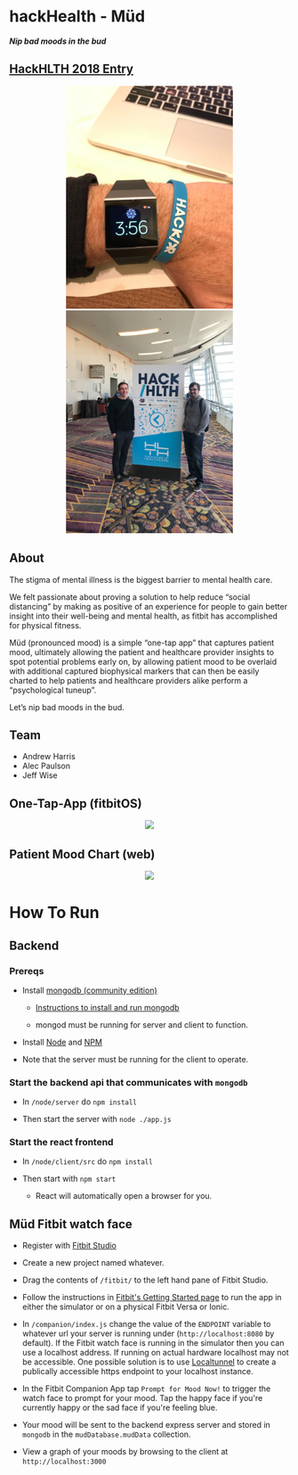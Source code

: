# hackHealth - Müd

**_Nip bad moods in the bud_**

## [HackHLTH 2018 Entry](http://www.hackathon.io/mud6)

<p align="center">
  <img width="300" src="https://github.com/uxdrew/mud/blob/master/assets/hackhealth_onWrist.JPG">
  <img width="300" src="https://github.com/uxdrew/mud/blob/master/assets/hackhealth_sign.JPG">

</p>

## About

The stigma of mental illness is the biggest barrier to mental health care. 

We felt passionate about proving a solution to help reduce “social distancing” by making as positive of an experience for people to gain better insight into their well-being and mental health, as fitbit has accomplished for physical fitness. 

Müd (pronounced mood) is a simple “one-tap app” that captures patient mood, ultimately allowing the patient and healthcare provider insights to spot potential problems early on, by allowing patient mood to be overlaid with additional captured biophysical markers that can then be easily charted to help patients and healthcare providers alike perform a “psychological tuneup”. 

Let’s nip bad moods in the bud.

## Team

* Andrew Harris
* Alec Paulson
* Jeff Wise

## One-Tap-App (fitbitOS)
<p align="center">
  <img width="400" src="https://github.com/jeffwise26/hackHealth/blob/master/assets/gitbub_demo.gif">
</p>

## Patient Mood Chart (web)

<p align="center">
  <img width="600" src="https://github.com/jeffwise26/hackHealth/blob/master/assets/chart.png">
</p>


# How To Run

## Backend

### Prereqs

* Install [mongodb (community edition)](https://www.mongodb.com/download-center#community)

  * [Instructions to install and run mongodb](https://docs.mongodb.com/manual/administration/install-community/)
  
  * mongod must be running for server and client to function.

* Install [Node](https://nodejs.org/en/) and [NPM](https://www.npmjs.com/)

* Note that the server must be running for the client to operate.

### Start the backend api that communicates with `mongodb`

* In `/node/server` do `npm install`

* Then start the server with `node ./app.js`

### Start the react frontend

* In `/node/client/src` do `npm install`

* Then start with `npm start`

  * React will automatically open a browser for you.

## Müd Fitbit watch face

* Register with [Fitbit Studio](https://studio.fitbit.com/)

* Create a new project named whatever.

* Drag the contents of `/fitbit/` to the left hand pane of Fitbit Studio.

* Follow the instructions in [Fitbit's Getting Started page](https://dev.fitbit.com/getting-started/) to run the app in either the simulator or on a physical Fitbit Versa or Ionic.

* In `/companion/index.js` change the value of the `ENDPOINT` variable to whatever url your server is running under (`http://localhost:8080` by default). If the Fitbit watch face is running in the simulator then you can use a localhost address. If running on actual hardware localhost may not be accessible. One possible solution is to use [Localtunnel](https://localtunnel.github.io/www/) to create a publically accessible https endpoint to your localhost instance.

* In the Fitbit Companion App tap `Prompt for Mood Now!` to trigger the watch face to prompt for your mood. Tap the happy face if you're currently happy or the sad face if you're feeling blue.

* Your mood will be sent to the backend express server and stored in `mongodb` in the `mudDatabase.mudData` collection.

* View a graph of your moods by browsing to the client at `http://localhost:3000`
